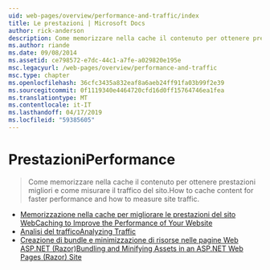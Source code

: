 ```yaml
---
uid: web-pages/overview/performance-and-traffic/index
title: Le prestazioni | Microsoft Docs
author: rick-anderson
description: Come memorizzare nella cache il contenuto per ottenere prestazioni migliori e come misurare il traffico del sito.
ms.author: riande
ms.date: 09/08/2014
ms.assetid: ce798572-e7dc-44c1-a7fe-a029820e195e
msc.legacyurl: /web-pages/overview/performance-and-traffic
msc.type: chapter
ms.openlocfilehash: 36cfc3435a832eaf8a6aeb24ff91fa03b99f2e39
ms.sourcegitcommit: 0f1119340e4464720cfd16d0ff15764746ea1fea
ms.translationtype: MT
ms.contentlocale: it-IT
ms.lasthandoff: 04/17/2019
ms.locfileid: "59385605"
---
```

# <a name="performance"></a><span data-ttu-id="76428-103">Prestazioni</span><span class="sxs-lookup"><span data-stu-id="76428-103">Performance</span></span>

> <span data-ttu-id="76428-104">Come memorizzare nella cache il contenuto per ottenere prestazioni migliori e come misurare il traffico del sito.</span><span class="sxs-lookup"><span data-stu-id="76428-104">How to cache content for faster performance and how to measure site traffic.</span></span>


- [<span data-ttu-id="76428-105">Memorizzazione nella cache per migliorare le prestazioni del sito Web</span><span class="sxs-lookup"><span data-stu-id="76428-105">Caching to Improve the Performance of Your Website</span></span>](15-caching-to-improve-the-performance-of-your-website.md)
- [<span data-ttu-id="76428-106">Analisi del traffico</span><span class="sxs-lookup"><span data-stu-id="76428-106">Analyzing Traffic</span></span>](14-analyzing-traffic.md)
- [<span data-ttu-id="76428-107">Creazione di bundle e minimizzazione di risorse nelle pagine Web ASP.NET (Razor)</span><span class="sxs-lookup"><span data-stu-id="76428-107">Bundling and Minifying Assets in an ASP.NET Web Pages (Razor) Site</span></span>](bundling-and-minifying-assets-in-an-aspnet-web-pages-razor-site.md)
